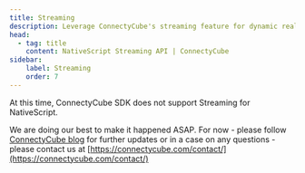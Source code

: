 ```yaml
---
title: Streaming
description: Leverage ConnectyCube's streaming feature for dynamic real-time interactions in NativeScript app. Ideal for interactive sessions, such as teachers broadcasting to multiple students.
head:
  - tag: title
    content: NativeScript Streaming API | ConnectyCube
sidebar: 
    label: Streaming
    order: 7
---
```


At this time, ConnectyCube SDK does not support Streaming for NativeScript.

We are doing our best to make it happened ASAP. For now - please follow [ConnectyCube blog](https://connectycube.com/blog/) for further updates or in a case on any questions - please contact us at [https://connectycube.com/contact/](https://connectycube.com/contact/)   

